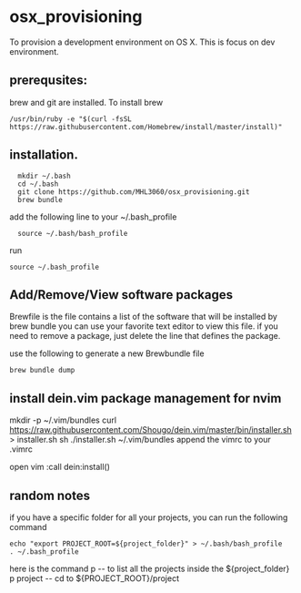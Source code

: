 # osx_provisioning 

To provision a development environment on OS X. This is focus on dev environment.

## prerequsites:
 brew and git are installed.
 To install brew
  ```
  /usr/bin/ruby -e "$(curl -fsSL https://raw.githubusercontent.com/Homebrew/install/master/install)"

 ```
## installation.
```
  mkdir ~/.bash
  cd ~/.bash
  git clone https://github.com/MHL3060/osx_provisioning.git
  brew bundle
```  
add the following line to your ~/.bash_profile
    
  ```
    source ~/.bash/bash_profile
  ```
 run 
 ```
 source ~/.bash_profile
 ```
## Add/Remove/View software packages
Brewfile is the file contains a list of the software that will be installed by brew bundle
you can use your favorite text editor to view this file. 
if you need to remove a package, just delete the line that defines the package.

use the following to generate a new Brewbundle file
```
brew bundle dump
```
## install dein.vim package management for nvim 
mkdir -p ~/.vim/bundles
curl https://raw.githubusercontent.com/Shougo/dein.vim/master/bin/installer.sh > installer.sh
sh ./installer.sh ~/.vim/bundles
append the vimrc to your .vimrc

open vim
:call dein:install()

## random notes
 if you have a specific folder for all your projects, you can run the following command 
 ```
 echo "export PROJECT_ROOT=${project_folder}" > ~/.bash/bash_profile
 . ~/.bash_profile
 ```
  here is the command
   p -- to list all the projects inside the ${project_folder}
   p project -- cd to ${PROJECT_ROOT}/project
   
   
   
  
